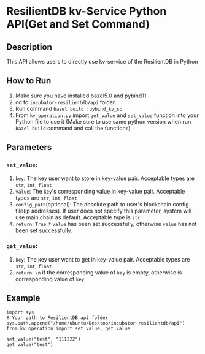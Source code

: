 # ResilientDB kv-Service Python API(Get and Set Command)

## Description
This API allows users to directly use kv-service of the ResilientDB in Python

## How to Run
1. Make sure you have installed bazel5.0 and pybind11
2. cd to `incubator-resilientdb/api` folder
3. Run command `bazel build :pybind_kv_so`
4. From `kv_operation.py` import `get_value` and `set_value` function into your Python file to use it (Make sure to use same python version when run `bazel build` command and call the functions)

## Parameters
### `set_value`:
1. `key`: The key user want to store in key-value pair. Acceptable types are `str`, `int`, `float`
2. `value`: The `key`'s corresponding value in key-value pair. Acceptable types are `str`, `int`, `float`
3. `config_path`(optional): The absolute path to user's blockchain config file(ip addresses). If user does not specify this parameter, system will use main chain as default. Acceptable type is `str`
4. `return`: `True` if `value` has been set successfully, otherwise `value` has not been set successfully.
### `get_value`:
1. `key`: The key user want to get in key-value pair. Acceptable types are `str`, `int`, `float`
2. `return`: `\n` if the corresponding value of `key` is empty, otherwise is corresponding value of `key`


## Example
```angular2html
import sys
# Your path to ResilientDB api folder
sys.path.append("/home/ubuntu/Desktop/incubator-resilientdb/api")
from kv_operation import set_value, get_value

set_value("test", "111222")
get_value("test")
```